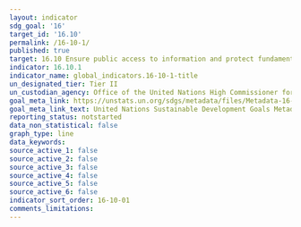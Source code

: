 ```yaml
---
layout: indicator
sdg_goal: '16'
target_id: '16.10'
permalink: /16-10-1/
published: true
target: 16.10 Ensure public access to information and protect fundamental freedoms, in accordance with national legislation and international agreements
indicator: 16.10.1
indicator_name: global_indicators.16-10-1-title
un_designated_tier: Tier II
un_custodian_agency: Office of the United Nations High Commissioner for Human Rights (OHCHR)
goal_meta_link: https://unstats.un.org/sdgs/metadata/files/Metadata-16-10-01.pdf
goal_meta_link_text: United Nations Sustainable Development Goals Metadata (PDF 4.0 MB)
reporting_status: notstarted
data_non_statistical: false
graph_type: line
data_keywords:  
source_active_1: false
source_active_2: false
source_active_3: false
source_active_4: false
source_active_5: false
source_active_6: false
indicator_sort_order: 16-10-01
comments_limitations: 
---
```

